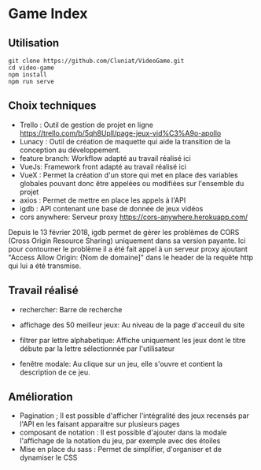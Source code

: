 # Game Index

## Utilisation
```
git clone https://github.com/Cluniat/VideoGame.git
cd video-game
npm install
npm run serve
```

## Choix techniques
 - Trello : Outil de gestion de projet en ligne 
 https://trello.com/b/5qh8Upll/page-jeux-vid%C3%A9o-apollo
 - Lunacy : Outil de création de maquette qui aide la transition de la conception au développement.
 - feature branch: Workflow adapté au travail réalisé ici
 - VueJs: Framework front adapté au travail réalisé ici
 - VueX : Permet la création d'un store qui met en place des variables globales pouvant donc être appelées ou modifiées sur l'ensemble du projet
 - axios : Permet de mettre en place les appels à l'API
 - igdb : API contenant une base de donnée de jeux vidéos
 - cors anywhere: Serveur proxy 
 https://cors-anywhere.herokuapp.com/
 
 Depuis le 13 février 2018, igdb permet de gérer les problèmes de CORS (Cross Origin Resource Sharing) uniquement dans sa version payante. Ici pour contourner le problème il a été fait appel à un serveur proxy ajoutant "Access Allow Origin: {Nom de domaine]" dans le header de  la requête http qui lui a été transmise. 
 
  
## Travail réalisé
 - rechercher: Barre de recherche
 
 - affichage des 50 meilleur jeux: Au niveau de la page d'acceuil du site
 
 - filtrer par lettre alphabetique: Affiche uniquement les jeux dont le titre débute par la lettre sélectionnée par l'utilisateur
 
 - fenêtre modale: Au clique sur un jeu, elle s'ouvre et contient la description de ce jeu.   
## Amélioration
- Pagination ; Il est possible d'afficher l'intégralité des jeux recensés par l'API en les faisant apparaitre sur plusieurs pages
- composant de notation : Il est possible d'ajouter dans la modale l'affichage de la notation du jeu, par exemple avec des étoiles
- Mise en place du sass : Permet de simplifier, d'organiser et de dynamiser le CSS

